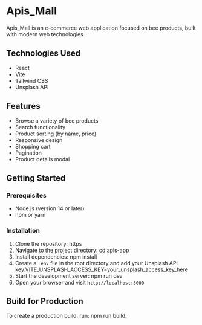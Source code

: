 # Apis_Mall

Apis_Mall is an e-commerce web application focused on bee products, built with modern web technologies.

## Technologies Used

- React
- Vite
- Tailwind CSS
- Unsplash API

## Features

- Browse a variety of bee products
- Search functionality
- Product sorting (by name, price)
- Responsive design
- Shopping cart
- Pagination
- Product details modal

## Getting Started

### Prerequisites

- Node.js (version 14 or later)
- npm or yarn

### Installation

1. Clone the repository: https
2. Navigate to the project directory: cd apis-app
3. Install dependencies: npm install
4. Create a `.env` file in the root directory and add your Unsplash API key:VITE_UNSPLASH_ACCESS_KEY=your_unsplash_access_key_here
5. Start the development server: npm run dev
6. Open your browser and visit `http://localhost:3000`

## Build for Production

To create a production build, run: npm run build.
